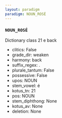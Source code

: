 ```yaml
---
layout: paradigm
paradigm: NOUN_ROSÉ
---
```

### ` NOUN_ROSÉ `

Dictionary class 21 e back
* clitics: False
* grade_dir: weaken
* harmony: back
* suffix_regex: .
* plurale_tantum: False
* possessive: False
* upos: NOUN
* stem_vowel: é
* kotus_tn: 21
* pos: NOUN
* stem_diphthong: None
* kotus_av: None
* deletion: None
